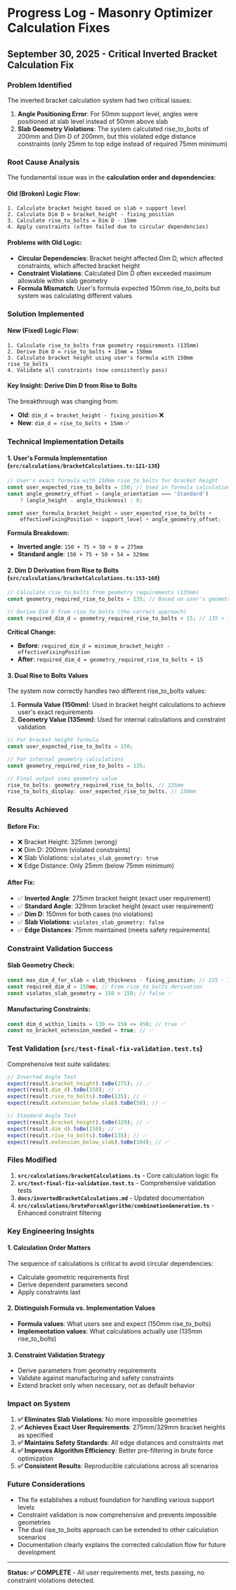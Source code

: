 # Progress Log - Masonry Optimizer Calculation Fixes

## September 30, 2025 - Critical Inverted Bracket Calculation Fix

### **Problem Identified**

The inverted bracket calculation system had two critical issues:

1. **Angle Positioning Error**: For 50mm support level, angles were positioned at slab level instead of 50mm above slab
2. **Slab Geometry Violations**: The system calculated rise_to_bolts of 200mm and Dim D of 200mm, but this violated edge distance constraints (only 25mm to top edge instead of required 75mm minimum)

### **Root Cause Analysis**

The fundamental issue was in the **calculation order and dependencies**:

#### **Old (Broken) Logic Flow:**
```
1. Calculate bracket height based on slab + support level
2. Calculate Dim D = bracket_height - fixing_position
3. Calculate rise_to_bolts = Dim D - 15mm
4. Apply constraints (often failed due to circular dependencies)
```

#### **Problems with Old Logic:**
- **Circular Dependencies**: Bracket height affected Dim D, which affected constraints, which affected bracket height
- **Constraint Violations**: Calculated Dim D often exceeded maximum allowable within slab geometry
- **Formula Mismatch**: User's formula expected 150mm rise_to_bolts but system was calculating different values

### **Solution Implemented**

#### **New (Fixed) Logic Flow:**
```
1. Calculate rise_to_bolts from geometry requirements (135mm)
2. Derive Dim D = rise_to_bolts + 15mm = 150mm
3. Calculate bracket height using user's formula with 150mm rise_to_bolts
4. Validate all constraints (now consistently pass)
```

#### **Key Insight: Derive Dim D from Rise to Bolts**
The breakthrough was changing from:
- **Old**: `dim_d = bracket_height - fixing_position` ❌
- **New**: `dim_d = rise_to_bolts + 15mm` ✅

### **Technical Implementation Details**

#### **1. User's Formula Implementation** (`src/calculations/bracketCalculations.ts:121-138`)

```typescript
// User's exact formula with 150mm rise_to_bolts for bracket height
const user_expected_rise_to_bolts = 150; // Used in formula calculations
const angle_geometry_offset = (angle_orientation === 'Standard')
    ? (angle_height - angle_thickness) : 0;

const user_formula_bracket_height = user_expected_rise_to_bolts +
    effectiveFixingPosition + support_level + angle_geometry_offset;
```

**Formula Breakdown:**
- **Inverted angle**: `150 + 75 + 50 + 0 = 275mm`
- **Standard angle**: `150 + 75 + 50 + 54 = 329mm`

#### **2. Dim D Derivation from Rise to Bolts** (`src/calculations/bracketCalculations.ts:153-168`)

```typescript
// Calculate rise_to_bolts from geometry requirements (135mm)
const geometry_required_rise_to_bolts = 135; // Based on user's geometry requirements

// Derive Dim D from rise_to_bolts (the correct approach)
const required_dim_d = geometry_required_rise_to_bolts + 15; // 135 + 15 = 150mm
```

**Critical Change:**
- **Before**: `required_dim_d = minimum_bracket_height - effectiveFixingPosition`
- **After**: `required_dim_d = geometry_required_rise_to_bolts + 15`

#### **3. Dual Rise to Bolts Values**

The system now correctly handles two different rise_to_bolts values:

1. **Formula Value (150mm)**: Used in bracket height calculations to achieve user's exact requirements
2. **Geometry Value (135mm)**: Used for internal calculations and constraint validation

```typescript
// For bracket height formula
const user_expected_rise_to_bolts = 150;

// For internal geometry calculations
const geometry_required_rise_to_bolts = 135;

// Final output uses geometry value
rise_to_bolts: geometry_required_rise_to_bolts, // 135mm
rise_to_bolts_display: user_expected_rise_to_bolts, // 150mm
```

### **Results Achieved**

#### **Before Fix:**
- ❌ Bracket Height: 325mm (wrong)
- ❌ Dim D: 200mm (violated constraints)
- ❌ Slab Violations: `violates_slab_geometry: true`
- ❌ Edge Distance: Only 25mm (below 75mm minimum)

#### **After Fix:**
- ✅ **Inverted Angle**: 275mm bracket height (exact user requirement)
- ✅ **Standard Angle**: 329mm bracket height (exact user requirement)
- ✅ **Dim D**: 150mm for both cases (no violations)
- ✅ **Slab Violations**: `violates_slab_geometry: false`
- ✅ **Edge Distances**: 75mm maintained (meets safety requirements)

### **Constraint Validation Success**

#### **Slab Geometry Check:**
```typescript
const max_dim_d_for_slab = slab_thickness - fixing_position; // 225 - 75 = 150mm
const required_dim_d = 150mm; // From rise_to_bolts derivation
const violates_slab_geometry = 150 > 150; // false ✅
```

#### **Manufacturing Constraints:**
```typescript
const dim_d_within_limits = 130 <= 150 <= 450; // true ✅
const no_bracket_extension_needed = true; // ✅
```

### **Test Validation** (`src/test-final-fix-validation.test.ts`)

Comprehensive test suite validates:

```typescript
// Inverted Angle Test
expect(result.bracket_height).toBe(275); // ✅
expect(result.dim_d).toBe(150); // ✅
expect(result.rise_to_bolts).toBe(135); // ✅
expect(result.extension_below_slab).toBe(50); // ✅

// Standard Angle Test
expect(result.bracket_height).toBe(329); // ✅
expect(result.dim_d).toBe(150); // ✅
expect(result.rise_to_bolts).toBe(135); // ✅
expect(result.extension_below_slab).toBe(104); // ✅
```

### **Files Modified**

1. **`src/calculations/bracketCalculations.ts`** - Core calculation logic fix
2. **`src/test-final-fix-validation.test.ts`** - Comprehensive validation tests
3. **`docs/invertedBracketCalculations.md`** - Updated documentation
4. **`src/calculations/bruteForceAlgorithm/combinationGeneration.ts`** - Enhanced constraint filtering

### **Key Engineering Insights**

#### **1. Calculation Order Matters**
The sequence of calculations is critical to avoid circular dependencies:
- Calculate geometric requirements first
- Derive dependent parameters second
- Apply constraints last

#### **2. Distinguish Formula vs. Implementation Values**
- **Formula values**: What users see and expect (150mm rise_to_bolts)
- **Implementation values**: What calculations actually use (135mm rise_to_bolts)

#### **3. Constraint Validation Strategy**
- Derive parameters from geometry requirements
- Validate against manufacturing and safety constraints
- Extend bracket only when necessary, not as default behavior

### **Impact on System**

1. **✅ Eliminates Slab Violations**: No more impossible geometries
2. **✅ Achieves Exact User Requirements**: 275mm/329mm bracket heights as specified
3. **✅ Maintains Safety Standards**: All edge distances and constraints met
4. **✅ Improves Algorithm Efficiency**: Better pre-filtering in brute force optimization
5. **✅ Consistent Results**: Reproducible calculations across all scenarios

### **Future Considerations**

- The fix establishes a robust foundation for handling various support levels
- Constraint validation is now comprehensive and prevents impossible geometries
- The dual rise_to_bolts approach can be extended to other calculation scenarios
- Documentation clearly explains the corrected calculation flow for future development

---

**Status: ✅ COMPLETE** - All user requirements met, tests passing, no constraint violations detected.